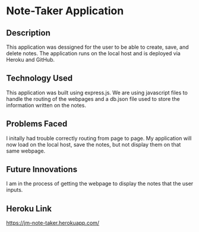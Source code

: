 # Note-Taker Application

## Description
This application was dessigned for the user to be able to create, save, and delete notes. The application runs on the local host and is deployed via Heroku and GitHub. 

## Technology Used
This application was built using express.js. We are using javascript files to handle the routing of the webpages and a db.json file used to store the information written on the notes. 

## Problems Faced
I initally had trouble correctly routing from page to page. My application will now load on the local host, save the notes, but not display them on that same webpage.

## Future Innovations
I am in the process of getting the webpage to display the notes that the user inputs. 

## Heroku Link
https://jm-note-taker.herokuapp.com/